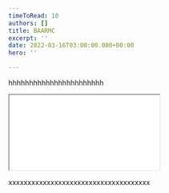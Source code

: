 ```yaml
---
timeToRead: 10
authors: []
title: BAARMC
excerpt: ''
date: 2022-03-16T03:00:00.000+00:00
hero: ''

---
```

hhhhhhhhhhhhhhhhhhhhhhh

<!-- iframe.snippet --> <div class="embed-responsive embed-responsive-16by9"> <iframe class="embed-responsive-item" src="[https://arcg.is/0W1faC](https://arcg.is/0W1faC "https://arcg.is/0W1faC")" allowfullscreen></iframe> </div>

xxxxxxxxxxxxxxxxxxxxxxxxxxxxxxxxxxxxx